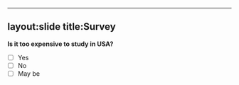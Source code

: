 ----
layout:slide
title:Survey
---
**Is it too expensive to study in USA?**
-[ ] Yes
-[ ] No
-[ ] May be
